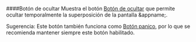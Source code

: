####Botón de ocultar
Muestra el botón [Botón de ocultar](/buttons#button_hide) que permite ocultar temporalmente la superposición de la pantalla &appname;.

Sugerencia: Este botón también funciona como [Botón panico](/panic), por lo que se recomienda mantener siempre este botón habilitado.
